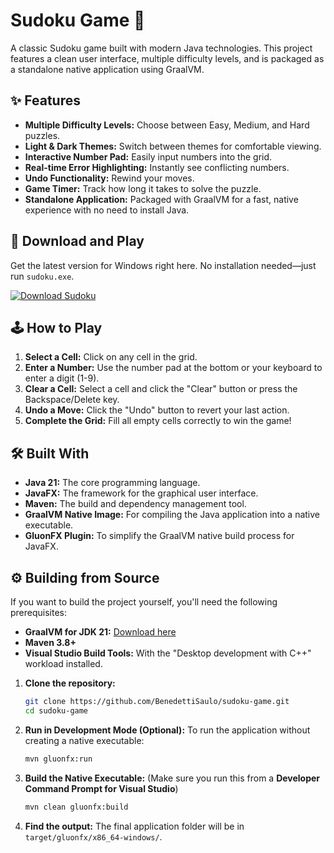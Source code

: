 # Sudoku Game 🧩

A classic Sudoku game built with modern Java technologies. This project features a clean user interface, multiple difficulty levels, and is packaged as a standalone native application using GraalVM.

<!-- ![Sudoku Gameplay GIF](https-placeholder-for-your-gif.gif) ] -->

## ✨ Features

* **Multiple Difficulty Levels:** Choose between Easy, Medium, and Hard puzzles.
* **Light & Dark Themes:** Switch between themes for comfortable viewing.
* **Interactive Number Pad:** Easily input numbers into the grid.
* **Real-time Error Highlighting:** Instantly see conflicting numbers.
* **Undo Functionality:** Rewind your moves.
* **Game Timer:** Track how long it takes to solve the puzzle.
* **Standalone Application:** Packaged with GraalVM for a fast, native experience with no need to install Java.

## 🚀 Download and Play

Get the latest version for Windows right here. No installation needed—just run `sudoku.exe`.

[![Download Sudoku](https://img.shields.io/badge/Download-v1.0.0-blue?style=for-the-badge&logo=windows)](https://github.com/BenedettiSaulo/sudoku-game/releases/download/v1.1.0/sudoku.exe)

## 🕹️ How to Play

1.  **Select a Cell:** Click on any cell in the grid.
2.  **Enter a Number:** Use the number pad at the bottom or your keyboard to enter a digit (1-9).
3.  **Clear a Cell:** Select a cell and click the "Clear" button or press the Backspace/Delete key.
4.  **Undo a Move:** Click the "Undo" button to revert your last action.
5.  **Complete the Grid:** Fill all empty cells correctly to win the game!

## 🛠️ Built With

* **Java 21:** The core programming language.
* **JavaFX:** The framework for the graphical user interface.
* **Maven:** The build and dependency management tool.
* **GraalVM Native Image:** For compiling the Java application into a native executable.
* **GluonFX Plugin:** To simplify the GraalVM native build process for JavaFX.

## ⚙️ Building from Source

If you want to build the project yourself, you'll need the following prerequisites:

* **GraalVM for JDK 21:** [Download here](https://www.graalvm.org/downloads/)
* **Maven 3.8+**
* **Visual Studio Build Tools:** With the "Desktop development with C++" workload installed.

1.  **Clone the repository:**
    ```bash
    git clone https://github.com/BenedettiSaulo/sudoku-game.git
    cd sudoku-game
    ```

2.  **Run in Development Mode (Optional):**
    To run the application without creating a native executable:
    ```bash
    mvn gluonfx:run
    ```

3.  **Build the Native Executable:**
    (Make sure you run this from a **Developer Command Prompt for Visual Studio**)
    ```bash
    mvn clean gluonfx:build
    ```

4.  **Find the output:**
    The final application folder will be in `target/gluonfx/x86_64-windows/`.
